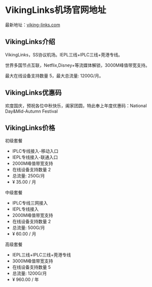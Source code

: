# VikingLinks机场官网地址

最新地址：[viking-links.com](https://feeds.viking-links.tech/#/register?code=vFmtROhb)

## VikingLinks介绍

VikingLinks，SS协议机场。IEPL三线+IPLC三线+莞港专线。

世界多国节点互联，Netflix,Disney+等流媒体解锁，3000M峰值带宽支持。

最大在线设备支持数量 5，最大总流量: 1200G/月。

## VikingLinks优惠码

欢度国庆，预祝各位中秋快乐，阖家团圆，特此奉上年度优惠码：National Day&Mid-Autumn Festival

## VikingLinks价格

初级套餐

* IPLC专线接入-移动入口
* IEPL专线接入-联通入口
* 2000M峰值带宽支持
* 在线设备支持数量 2
* 总流量: 250G/月
* ¥ 35.00 / 月

中级套餐

* IPLC专线三网接入
* IEPL专线接入
* 2000M峰值带宽支持
* 在线设备支持数量 2
* 总流量: 500G/月
* ¥ 60.00 / 月

高级套餐

* IEPL三线+IPLC三线+莞港专线
* 3000M峰值带宽支持
* 在线设备支持数量 5
* 总流量: 1200G/月
* ¥ 960.00 / 年

